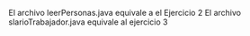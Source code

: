 El archivo leerPersonas.java equivale a el Ejercicio 2
El archivo slarioTrabajador.java equivale al ejercicio 3
